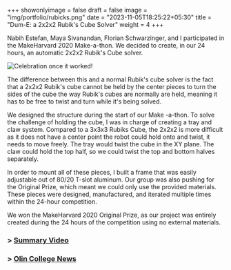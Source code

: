 +++
showonlyimage = false
draft = false
image = "img/portfolio/rubicks.png"
date = "2023-11-05T18:25:22+05:30"
title = "Dum-E: a 2x2x2 Rubik's Cube Solver"
weight = 4
+++

Nabih Estefan, Maya Sivanandan, Florian Schwarzinger, and I participated in the MakeHarvard 2020 Make-a-thon. We decided to create, in our 24 hours, an automatic 2x2x2 Rubik's Cube solver.
<!--more-->
![Celebration once it worked!][1]  

The difference between this and a normal Rubik's cube solver is the fact that a 2x2x2 Rubik's cube cannot be held by the center pieces to turn the sides of the cube the way Rubik's cubes are normally are held, meaning it has to be free to twist and turn while it's being solved.

We designed the structure during the start of our Make -a-thon. To solve the challenge of holding the cube, I was in charge of creating a tray and claw system. Compared to a 3x3x3 Rubiks Cube, the 2x2x2 is more difficult as it does not have a center point the robot could hold onto and twist, it needs to move freely. The tray would twist the cube in the XY plane. The claw could hold the top half, so we could twist the top and bottom halves separately.

In order to mount all of these pieces, I built a frame that was easily adjustable out of 80/20 T-slot aluminum. Our group was also pushing for the Original Prize, which meant we could only use the provided materials. These pieces were designed, manufactured, and iterated multiple times within the 24-hour competition. 

We won the MakeHarvard 2020 Original Prize, as our project was entirely created during the 24 hours of the competition using no external materials.

### > [Summary Video](https://www.youtube.com/watch?v=e7CE5B1t01g)  
### > [Olin College News](https://www.olin.edu/news-events/2020/three-olin-teams-win-top-prizes-makeharvard-2020/)

[1]: /img/portfolio/MH2020.jpeg